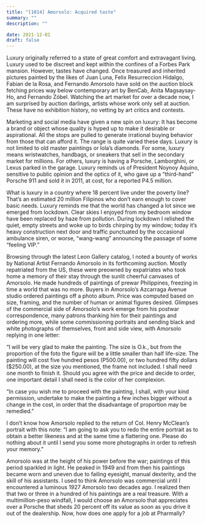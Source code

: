 ```yaml
---
title: "[1014] Amorsolo: Acquired taste"
summary: ""
description: ""

date: 2021-12-01
draft: false
---
```


Luxury originally referred to a state of great comfort and extravagant living. Luxury used to be discreet and kept within the confines of a Forbes Park mansion. However, tastes have changed. Once treasured and inherited pictures painted by the likes of Juan Luna, Felix Resurreccion Hidalgo, Fabian de la Rosa, and Fernando Amorsolo have sold on the auction block fetching prices way below contemporary art by BenCab, Anita Magsaysay-Ho, and Fernando Zóbel. Watching the art market for over a decade now, I am surprised by auction darlings, artists whose work only sell at auction. These have no exhibition history, no vetting by art critics and contests.

Marketing and social media have given a new spin on luxury: It has become a brand or object whose quality is hyped up to make it desirable or aspirational. All the stops are pulled to generate irrational buying behavior from those that can afford it. The range is quite varied these days. Luxury is not limited to old master paintings or lola’s diamonds. For some, luxury means wristwatches, handbags, or sneakers that sell in the secondary market for millions. For others, luxury is having a Porsche, Lamborghini, or Lexus parked in the garage. Luxury reminds us of President Noynoy Aquino, sensitive to public opinion and the optics of it, who gave up a “third-hand” Porsche 911 and sold it in 2011, at cost, for a reported P4.5 million.

What is luxury in a country where 18 percent live under the poverty line? That’s an estimated 20 million Filipinos who don’t earn enough to cover basic needs. Luxury reminds me that the world has changed a lot since we emerged from lockdown. Clear skies I enjoyed from my bedroom window have been replaced by haze from pollution. During lockdown I relished the quiet, empty streets and woke up to birds chirping by my window; today it’s heavy construction next door and traffic punctuated by the occasional ambulance siren, or worse, “wang-wang” announcing the passage of some “feeling VIP.”

Browsing through the latest Leon Gallery catalog, I noted a bounty of works by National Artist Fernando Amorsolo in its forthcoming auction. Mostly repatriated from the US, these were preowned by expatriates who took home a memory of their stay through the sunlit cheerful canvases of Amorsolo. He made hundreds of paintings of prewar Philippines, freezing in time a world that was no more. Buyers in Amorsolo’s Azcarraga Avenue studio ordered paintings off a photo album. Price was computed based on size, framing, and the number of human or animal figures desired. Glimpses of the commercial side of Amorsolo’s work emerge from his postwar correspondence, many patrons thanking him for their paintings and ordering more, while some commissioning portraits and sending black and white photographs of themselves, front and side view, with Amorsolo replying in one letter:

“I will be very glad to make the painting. The size is O.k., but from the proportion of the foto the figure will be a little smaller than half life-size. The painting will cost five hundred pesos (P500.00), or two hundred fifty dollars ($250.00), at the size you mentioned, the frame not included. I shall need one month to finish it. Should you agree with the price and decide to order, one important detail I shall need is the color of her complexion.

“In case you wish me to proceed with the painting, I shall, with your kind permission, undertake to make the painting a few inches bigger without a change in the cost, in order that the disadvantage of proportion may be remedied.”

I don’t know how Amorsolo replied to the return of Col. Henry McClean’s portrait with this note: “I am going to ask you to redo the entire portrait as to obtain a better likeness and at the same time a flattering one. Please do nothing about it until I send you some more photographs in order to refresh your memory.”

Amorsolo was at the height of his power before the war; paintings of this period sparkled in light. He peaked in 1949 and from then his paintings became worn and uneven due to failing eyesight, manual dexterity, and the skill of his assistants. I used to think Amorsolo was commercial until I encountered a luminous 1927 Amorsolo two decades ago. I realized then that two or three in a hundred of his paintings are a real treasure. With a multimillion-peso windfall, I would choose an Amorsolo that appreciates over a Porsche that sheds 20 percent off its value as soon as you drive it out of the dealership. Now, how does one apply for a job at Pharmally?
